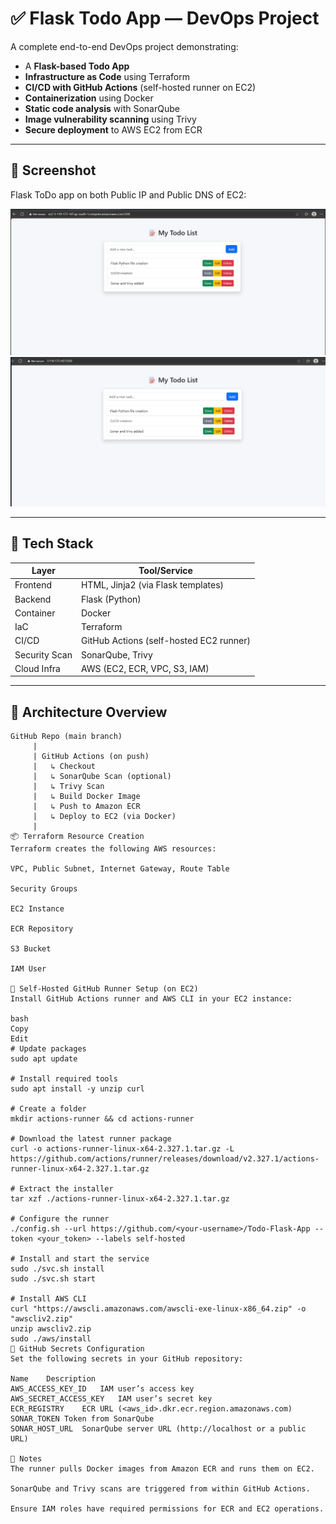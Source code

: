 # ✅ Flask Todo App — DevOps Project

A complete end-to-end DevOps project demonstrating:

- A **Flask-based Todo App**
- **Infrastructure as Code** using Terraform
- **CI/CD with GitHub Actions** (self-hosted runner on EC2)
- **Containerization** using Docker
- **Static code analysis** with SonarQube
- **Image vulnerability scanning** using Trivy
- **Secure deployment** to AWS EC2 from ECR

---

## 📸 Screenshot

Flask ToDo app on both Public IP and Public DNS of EC2:

<img src="assets/dns.png" width="800"/>
<img src="assets/public-ip.png" width="800"/>

---

## 🚀 Tech Stack

| Layer         | Tool/Service                           |
|---------------|----------------------------------------|
| Frontend      | HTML, Jinja2 (via Flask templates)     |
| Backend       | Flask (Python)                         |
| Container     | Docker                                 |
| IaC           | Terraform                              |
| CI/CD         | GitHub Actions (self-hosted EC2 runner)|
| Security Scan | SonarQube, Trivy                       |
| Cloud Infra   | AWS (EC2, ECR, VPC, S3, IAM)           |

---

## 🧱 Architecture Overview

```text
GitHub Repo (main branch)
     |
     | GitHub Actions (on push)
     |   ↳ Checkout
     |   ↳ SonarQube Scan (optional)
     |   ↳ Trivy Scan
     |   ↳ Build Docker Image
     |   ↳ Push to Amazon ECR
     |   ↳ Deploy to EC2 (via Docker)
     |
📦 Terraform Resource Creation
Terraform creates the following AWS resources:

VPC, Public Subnet, Internet Gateway, Route Table

Security Groups

EC2 Instance

ECR Repository

S3 Bucket

IAM User

🏃 Self-Hosted GitHub Runner Setup (on EC2)
Install GitHub Actions runner and AWS CLI in your EC2 instance:

bash
Copy
Edit
# Update packages
sudo apt update

# Install required tools
sudo apt install -y unzip curl

# Create a folder
mkdir actions-runner && cd actions-runner

# Download the latest runner package
curl -o actions-runner-linux-x64-2.327.1.tar.gz -L https://github.com/actions/runner/releases/download/v2.327.1/actions-runner-linux-x64-2.327.1.tar.gz

# Extract the installer
tar xzf ./actions-runner-linux-x64-2.327.1.tar.gz

# Configure the runner
./config.sh --url https://github.com/<your-username>/Todo-Flask-App --token <your_token> --labels self-hosted

# Install and start the service
sudo ./svc.sh install
sudo ./svc.sh start

# Install AWS CLI
curl "https://awscli.amazonaws.com/awscli-exe-linux-x86_64.zip" -o "awscliv2.zip"
unzip awscliv2.zip
sudo ./aws/install
🔐 GitHub Secrets Configuration
Set the following secrets in your GitHub repository:

Name	Description
AWS_ACCESS_KEY_ID	IAM user’s access key
AWS_SECRET_ACCESS_KEY	IAM user’s secret key
ECR_REGISTRY	ECR URL (<aws_id>.dkr.ecr.region.amazonaws.com)
SONAR_TOKEN	Token from SonarQube
SONAR_HOST_URL	SonarQube server URL (http://localhost or a public URL)

📌 Notes
The runner pulls Docker images from Amazon ECR and runs them on EC2.

SonarQube and Trivy scans are triggered from within GitHub Actions.

Ensure IAM roles have required permissions for ECR and EC2 operations.

